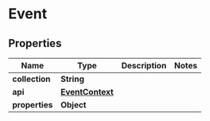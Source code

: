 
# Event

## Properties
Name | Type | Description | Notes
------------ | ------------- | ------------- | -------------
**collection** | **String** |  | 
**api** | [**EventContext**](EventContext.md) |  | 
**properties** | **Object** |  | 



